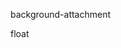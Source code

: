 <!-- 继承：
文字属性，文本属性都会继承 -->

<!-- 背景图：
        fixed 页面滚动时，背景图固定
        scroll 背景图随页面的滚动而滚动
        1.当背景图固定后，参照物就是body了，所以当有两个div盒子时，只显示了一张图片 -->
background-attachment

<!-- 浮动：
浮动注意事项：
	1、谁要横着排，就给谁添加浮动
	2、只要元素设置浮动，就可以设置宽高并且可以横着排
	3、目前练习浮动，都给父元素设置高度
	4、子元素要浮动，一起都设置浮动属性
	5、设置浮动了但是没有横着排？换行了怎么办？
	解：父元素宽度不够，就会浮不上去，自动下一行，遇到类似	     的问题，优先考虑父元素宽度够不够 -->
float
